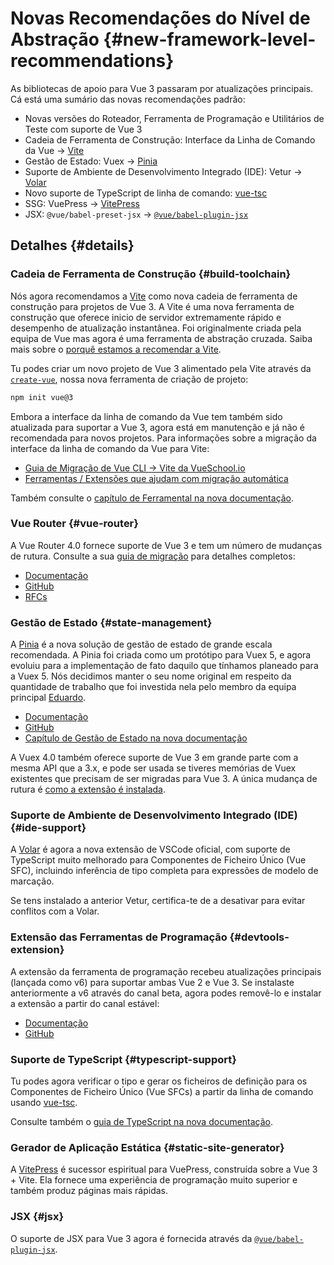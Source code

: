# Novas Recomendações do Nível de Abstração {#new-framework-level-recommendations}

As bibliotecas de apoio para Vue 3 passaram por atualizações principais. Cá está uma sumário das novas recomendações padrão:

- Novas versões do Roteador, Ferramenta de Programação e Utilitários de Teste com suporte de Vue 3
- Cadeia de Ferramenta de Construção: Interface da Linha de Comando da Vue -> [Vite](https://pt.vitejs.dev/)
- Gestão de Estado: Vuex -> [Pinia](https://pinia-docs-pt.netlify.app/)
- Suporte de Ambiente de Desenvolvimento Integrado (IDE): Vetur -> [Volar](https://marketplace.visualstudio.com/items?itemName=johnsoncodehk.volar)
- Novo suporte de TypeScript de linha de comando: [vue-tsc](https://github.com/johnsoncodehk/volar/tree/master/vue-language-tools/vue-tsc)
- SSG: VuePress -> [VitePress](https://vitepress.vuejs.org/)
- JSX: `@vue/babel-preset-jsx` -> [`@vue/babel-plugin-jsx`](https://github.com/vuejs/jsx-next)

## Detalhes {#details}

### Cadeia de Ferramenta de Construção {#build-toolchain}

Nós agora recomendamos a [Vite](https://pt.vitejs.dev/) como nova cadeia de ferramenta de construção para projetos de Vue 3. A Vite é uma nova ferramenta de construção que oferece inicio de servidor extremamente rápido e desempenho de atualização instantânea. Foi originalmente criada pela equipa de Vue mas agora é uma ferramenta de abstração cruzada. Saiba mais sobre o [porquê estamos a recomendar a Vite](https://pt.vitejs.dev/guide/why).

Tu podes criar um novo projeto de Vue 3 alimentado pela Vite através da [`create-vue`](https://github.com/vuejs/create-vue), nossa nova ferramenta de criação de projeto:

```sh
npm init vue@3
```

Embora a interface da linha de comando da Vue tem também sido atualizada para suportar a Vue 3, agora está em manutenção e já não é recomendada para novos projetos. Para informações sobre a migração da interface da linha de comando da Vue para Vite:

- [Guia de Migração de Vue CLI -> Vite da VueSchool.io](https://vueschool.io/articles/vuejs-tutorials/how-to-migrate-from-vue-cli-to-vite/)
- [Ferramentas / Extensões que ajudam com migração automática](https://github.com/vitejs/awesome-vite#vue-cli)

Também consulte o [capítulo de Ferramental na nova documentação](https://pt.vuejs.org/guide/scaling-up/tooling).

### Vue Router {#vue-router}

A Vue Router 4.0 fornece suporte de Vue 3 e tem um número de mudanças de rutura. Consulte a sua [guia de migração](https://vue-router-docs-pt.netlify.app/guide/migration/index) para detalhes completos:

- [Documentação](https://vue-router-docs-pt.netlify.app/)
- [GitHub](https://github.com/vuejs/router)
- [RFCs](https://github.com/vuejs/rfcs/pulls?q=is%3Apr+is%3Amerged+label%3Arouter)

### Gestão de Estado {#state-management}

A [Pinia](https://pinia-docs-pt.netlify.app/) é a nova solução de gestão de estado de grande escala recomendada. A Pinia foi criada como um protótipo para Vuex 5, e agora evoluiu para a implementação de fato daquilo que tínhamos planeado para a Vuex 5. Nós decidimos manter o seu nome original em respeito da quantidade de trabalho que foi investida nela pelo membro da equipa principal [Eduardo](https://github.com/posva).

- [Documentação](https://pinia-docs-pt.netlify.app/)
- [GitHub](https://github.com/vuejs/pinia)
- [Capítulo de Gestão de Estado na nova documentação](https://pt.vuejs.org/guide/scaling-up/state-management)

A Vuex 4.0 também oferece suporte de Vue 3 em grande parte com a mesma API que a 3.x, e pode ser usada se tiveres memórias de Vuex existentes que precisam de ser migradas para Vue 3. A única mudança de rutura é [como a extensão é instalada](https://vuex.vuejs.org/guide/migrating-to-4-0-from-3-x#breaking-changes).

### Suporte de Ambiente de Desenvolvimento Integrado (IDE) {#ide-support}

A [Volar](https://github.com/johnsoncodehk/volar) é agora a nova extensão de VSCode oficial, com suporte de TypeScript muito melhorado para Componentes de Ficheiro Único (Vue SFC), incluindo inferência de tipo completa para expressões de modelo de marcação.

Se tens instalado a anterior Vetur, certifica-te de a desativar para evitar conflitos com a Volar.

### Extensão das Ferramentas de Programação {#devtools-extension}

A extensão da ferramenta de programação recebeu atualizações principais (lançada como v6) para suportar ambas Vue 2 e Vue 3. Se instalaste anteriormente a v6 através do canal beta, agora podes removê-lo e instalar a extensão a partir do canal estável:

- [Documentação](https://devtools.vuejs.org/guide/installation)
- [GitHub](https://github.com/vuejs/devtools)

### Suporte de TypeScript {#typescript-support}

Tu podes agora verificar o tipo e gerar os ficheiros de definição para os Componentes de Ficheiro Único (Vue SFCs) a partir da linha de comando usando [vue-tsc](https://github.com/johnsoncodehk/volar/tree/master/vue-language-tools/vue-tsc).

Consulte também o [guia de TypeScript na nova documentação](https://vuejs.org/guide/typescript/overview).

### Gerador de Aplicação Estática {#static-site-generator}

A [VitePress](https://vitepress.vuejs.org/) é sucessor espiritual para VuePress, construída sobre a Vue 3 + Vite. Ela fornece uma experiência de programação muito superior e também produz páginas mais rápidas.

### JSX {#jsx}

O suporte de JSX para Vue 3 agora é fornecida através da [`@vue/babel-plugin-jsx`](https://github.com/vuejs/babel-plugin-jsx).
